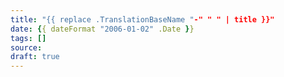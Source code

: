 ```yaml
---
title: "{{ replace .TranslationBaseName "-" " " | title }}"
date: {{ dateFormat "2006-01-02" .Date }}
tags: []
source:
draft: true
---
```

